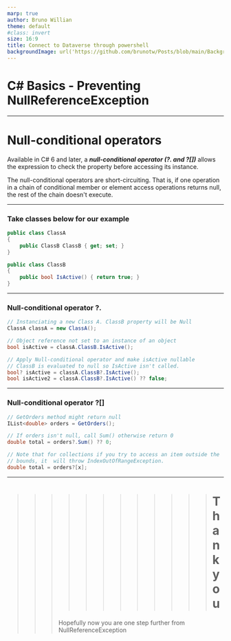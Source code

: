 ```yaml
---
marp: true
author: Bruno Willian
theme: default
#class: invert 
size: 16:9
title: Connect to Dataverse through powershell
backgroundImage: url('https://github.com/brunotw/Posts/blob/main/Backgrounds/Slide6.PNG?raw=true')
---
```

#  C# Basics - Preventing NullReferenceException
---
# Null-conditional operators
Available in C# 6 and later, a **_null-conditional operator (?. and ?[])_** allows the expression to check the property before accessing its instance. 

The null-conditional operators are short-circuiting. That is, if one operation in a chain of conditional member or element access operations returns null, the rest of the chain doesn't execute.  

---
### Take classes below for our example
```c#
public class ClassA
{
    public ClassB ClassB { get; set; }
}

public class ClassB
{
    public bool IsActive() { return true; }
}
```

---
### Null-conditional operator ?.
```c#
// Instanciating a new Class A. ClassB property will be Null
ClassA classA = new ClassA();

// Object reference not set to an instance of an object
bool isActive = classA.ClassB.IsActive(); 

// Apply Null-conditional operator and make isActive nullable
// ClassB is evaluated to null so IsActive isn't called.
bool? isActive = classA.ClassB?.IsActive();
bool isActive2 = classA.ClassB?.IsActive() ?? false;
```
---
### Null-conditional operator ?[]

```c#
// GetOrders method might return null
IList<double> orders = GetOrders();

// If orders isn't null, call Sum() otherwise return 0
double total = orders?.Sum() ?? 0;

// Note that for collections if you try to access an item outside the 
// bounds, it  will throw IndexOutOfRangeException.
double total = orders?[x];
```

---
>>>>>>>>>>>># Thank you 
>>> Hopefully now you are one step further from NullReferenceException


